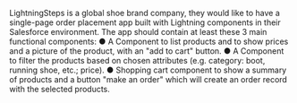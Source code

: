 LightningSteps is a global shoe brand company, they would like to have a single-page order placement app built with Lightning components in their Salesforce environment. The app should contain at least these 3 main functional components: 
● A Component to list products and to show prices and a picture of the product, with an "add to cart" button. 
● A Component to filter the products based on chosen attributes (e.g. category: boot, running shoe, etc.; price). 
● Shopping cart component to show a summary of products and a button "make an order" which will create an order record with the selected products. 

